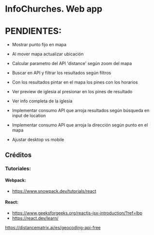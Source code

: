 # InfoChurches. Web app


# PENDIENTES:
- Mostrar punto fijo en mapa
- Al mover mapa actualizar ubicación
- Calcular parametro del API 'distance' según zoom del mapa

- Buscar en API y filtrar los resultados según filtros
- Con los resultados pintar en el mapa los pines con los horarios
- Ver preview de iglesia al presionar en los pines de resultado
- Ver info completa de la iglesia

- Implementar consumo API que arroja resultados según búsqueda en input de location
- Implementar consumo API que arroja la dirección según punto en el mapa
- Ajustar desktop vs mobile








## Créditos

### Tutoriales:

#### Webpack:
- https://www.snowpack.dev/tutorials/react

#### React:
- https://www.geeksforgeeks.org/reactjs-jsx-introduction/?ref=lbp
- https://react.dev/learn/


https://distancematrix.ai/es/geocoding-api-free